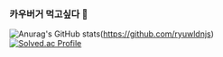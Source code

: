 ### 카우버거 먹고싶다 👋
![Anurag's GitHub stats](https://github-readme-stats.vercel.app/api?username=ryuwldnjs&show_icons=true&theme=cobalt)(https://github.com/ryuwldnjs)
<br>
[![Solved.ac Profile](http://mazassumnida.wtf/api/v2/generate_badge?boj=ryu_eclipse)](https://solved.ac/ryu_eclipse/)
